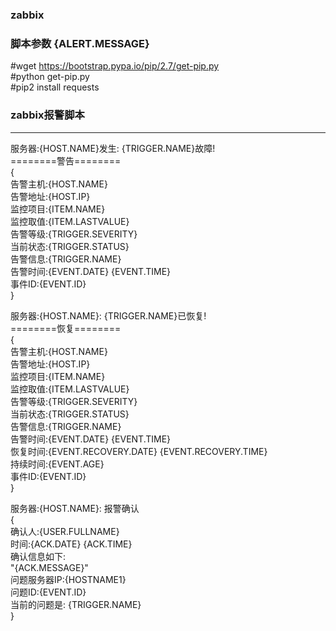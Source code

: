 ### zabbix
### 脚本参数  {ALERT.MESSAGE}
#wget https://bootstrap.pypa.io/pip/2.7/get-pip.py   
#python get-pip.py  
#pip2 install requests  
### zabbix报警脚本  
------
服务器:{HOST.NAME}发生: {TRIGGER.NAME}故障!  
========警告========  
{  
告警主机:{HOST.NAME}  
告警地址:{HOST.IP}  
监控项目:{ITEM.NAME}  
监控取值:{ITEM.LASTVALUE}  
告警等级:{TRIGGER.SEVERITY}  
当前状态:{TRIGGER.STATUS}  
告警信息:{TRIGGER.NAME}  
告警时间:{EVENT.DATE} {EVENT.TIME}  
事件ID:{EVENT.ID}  
}  
  

服务器:{HOST.NAME}: {TRIGGER.NAME}已恢复!  
========恢复========  
{  
告警主机:{HOST.NAME}  
告警地址:{HOST.IP}  
监控项目:{ITEM.NAME}  
监控取值:{ITEM.LASTVALUE}  
告警等级:{TRIGGER.SEVERITY}  
当前状态:{TRIGGER.STATUS}  
告警信息:{TRIGGER.NAME}  
告警时间:{EVENT.DATE} {EVENT.TIME}  
恢复时间:{EVENT.RECOVERY.DATE} {EVENT.RECOVERY.TIME}  
持续时间:{EVENT.AGE}  
事件ID:{EVENT.ID}  
}  
  

服务器:{HOST.NAME}: 报警确认  
{  
确认人:{USER.FULLNAME}   
时间:{ACK.DATE} {ACK.TIME}   
确认信息如下:  
"{ACK.MESSAGE}"  
问题服务器IP:{HOSTNAME1}  
问题ID:{EVENT.ID}  
当前的问题是: {TRIGGER.NAME}  
}  
